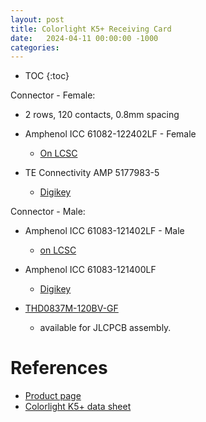 ```yaml
---
layout: post
title: Colorlight K5+ Receiving Card
date:   2024-04-11 00:00:00 -1000
categories:
---
```


<script type="text/x-mathjax-config">
  MathJax.Hub.Config({
    jax: ["input/TeX", "output/HTML-CSS"],
    tex2jax: {
      inlineMath: [ ['$', '$'], ["\\(", "\\)"] ],
      displayMath: [ ['$$', '$$'], ["\\[", "\\]"] ],
      processEscapes: true,
      skipTags: ['script', 'noscript', 'style', 'textarea', 'pre', 'code']
    }
    //,
    //displayAlign: "left",
    //displayIndent: "2em"
  });
</script>
<script src="https://cdnjs.cloudflare.com/ajax/libs/mathjax/2.7.1/MathJax.js?config=TeX-AMS_HTML" type="text/javascript"></script>

* TOC
{:toc}


Connector - Female:
* 2 rows, 120 contacts, 0.8mm spacing


* Amphenol ICC 61082-122402LF - Female

    * [On LCSC](https://www.lcsc.com/product-detail/Board-to-Board-and-Backplane-span-style-background-color-ff0-Connector-span_Amphenol-ICC-61082-122402LF_C464648.html)

* TE Connectivity AMP 5177983-5

    * [Digikey](https://www.digikey.com/en/products/detail/te-connectivity-amp-connectors/5177983-5/955705)

Connector - Male:

* Amphenol ICC 61083-121402LF - Male

    * [on LCSC](https://www.lcsc.com/product-detail/Board-to-Board-and-Backplane-span-style-background-color-ff0-Connector-span_Amphenol-ICC-61083-121402LF_C254702.html)

* Amphenol ICC 61083-121400LF

    * [Digikey](https://www.digikey.com/en/products/detail/amphenol-cs-fci/61083-121400LF/1491500)

* [THD0837M-120BV-GF](https://jlcpcb.com/partdetail/Thd-THD0837M_120BVGF/C2841036)

    * available for JLCPCB assembly.

# References

* [Product page](https://en.colorlightinside.com/product/special/1347)
* [Colorlight K5+ data sheet](/assets/colorlight_k5p/K5SpecificationV4.2.1_1679643156.pdf)
